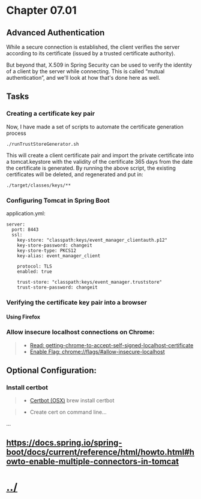 # Chapter 07.01

## Advanced Authentication

While a secure connection is established, the client verifies the server according to its 
certificate (issued by a trusted certificate authority).

But beyond that, X.509 in Spring Security can be used to verify the identity of a 
client by the server while connecting. 
This is called “mutual authentication”, and we'll look at how that's done here as well.

## Tasks

### Creating a certificate key pair

Now, I have made a set of scripts to automate the certificate generation process

    ./runTrustStoreGenerator.sh

This will create a client certificate pair and import the private certificate into a tomcat.keystore with the validity of the certificate 365 days from the date the certificate is generated.
By running the above script, the existing certificates will be deleted, and regenerated and put in:

    ./target/classes/keys/**

### Configuring Tomcat in Spring Boot

application.yml:

    server:
      port: 8443
      ssl:
        key-store: "classpath:keys/event_manager_clientauth.p12"
        key-store-password: changeit
        key-store-type: PKCS12
        key-alias: event_manager_client
    
        protocol: TLS
        enabled: true
    
        trust-store: "classpath:keys/event_manager.truststore"
        trust-store-password: changeit


### Verifying the certificate key pair into a browser

#### Using Firefox

### Allow insecure localhost connections on Chrome:

> * [Read: getting-chrome-to-accept-self-signed-localhost-certificate](https://stackoverflow.com/questions/7580508/getting-chrome-to-accept-self-signed-localhost-certificate)
> * [Enable Flag: chrome://flags/#allow-insecure-localhost](chrome://flags/#allow-insecure-localhost)


## Optional Configuration:

### Install certbot

> * [Certbot (OSX)](https://certbot.eff.org/lets-encrypt/osx-apache)
brew install certbot

> * Create cert on command line...

...


https://docs.spring.io/spring-boot/docs/current/reference/html/howto.html#howto-enable-multiple-connectors-in-tomcat
---

# [../](../)

